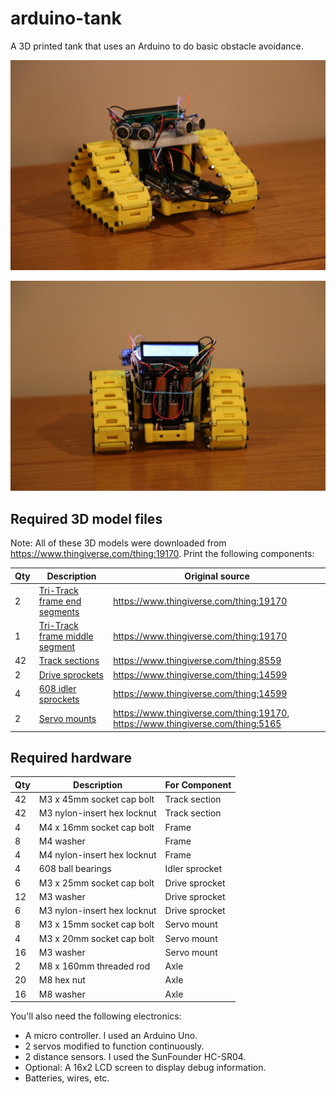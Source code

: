 # arduino-tank

A 3D printed tank that uses an Arduino to do basic obstacle avoidance.

![arduino tank front](images/tank-front.jpg "arduino tank front")

![arduino tank back](images/tank-back.jpg "arduino tank back")


## Required 3D model files

Note: All of these 3D models were downloaded from https://www.thingiverse.com/thing:19170. Print the following components:

Qty | Description                                                            | Original source
----|------------------------------------------------------------------------|-----------------------------------------
  2 | [Tri-Track frame end segments](3d-models/tri-track_frame_end.stl)      | https://www.thingiverse.com/thing:19170
  1 | [Tri-Track frame middle segment](3d-models/tri-track_frame_middle.stl) | https://www.thingiverse.com/thing:19170
 42 | [Track sections](3d-models/track_plate_8.stl)                          | https://www.thingiverse.com/thing:8559 
  2 | [Drive sprockets](3d-models/drive_sprocket.stl)                        | https://www.thingiverse.com/thing:14599
  4 | [608 idler sprockets](3d-models/608_idler_sprocket.stl)                | https://www.thingiverse.com/thing:14599
  2 | [Servo mounts](3d-models/servo_mount_2.stl)                            | https://www.thingiverse.com/thing:19170, https://www.thingiverse.com/thing:5165


## Required hardware

Qty | Description                    | For Component
----|--------------------------------|----------------
 42 | M3 x 45mm socket cap bolt      | Track section
 42 | M3 nylon-insert hex locknut    | Track section
  4 | M4 x 16mm socket cap bolt      | Frame
  8 | M4 washer                      | Frame
  4 | M4 nylon-insert hex locknut    | Frame
  4 | 608 ball bearings              | Idler sprocket
  6 | M3 x 25mm socket cap bolt      | Drive sprocket
 12 | M3 washer                      | Drive sprocket
  6 | M3 nylon-insert hex locknut    | Drive sprocket
  8 | M3 x 15mm socket cap bolt      | Servo mount
  4 | M3 x 20mm socket cap bolt      | Servo mount
 16 | M3 washer                      | Servo mount
  2 | M8 x 160mm threaded rod        | Axle
 20 | M8 hex nut                     | Axle
 16 | M8 washer                      | Axle


You'll also need the following electronics:

* A micro controller. I used an Arduino Uno.
* 2 servos modified to function continuously.
* 2 distance sensors. I used the SunFounder HC-SR04.
* Optional: A 16x2 LCD screen to display debug information.
* Batteries, wires, etc.

